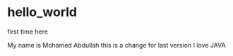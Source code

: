 # hello_world
first time here

My name is Mohamed Abdullah
this is a change for last version
I love JAVA
